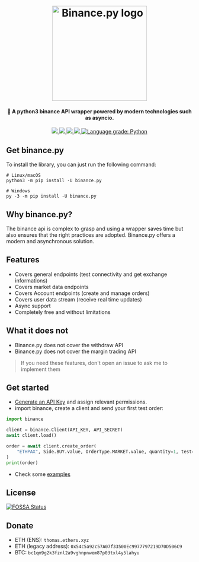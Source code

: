 <h1 align="center">
  <br>
  <img src="https://oraxen.vercel.app/todo/binance.py.svg" alt="Binance.py logo" width="256">
  <br>
</h1>

<h4 align="center">🦾 A python3 binance API wrapper powered by modern technologies such as asyncio.</h4>

<p align="center">
    <a href="https://discord.gg/bhbPCXW" alt="discord">
        <img src="https://img.shields.io/discord/725070664100216922?label=chat&logo=discord"/>
    </a>
    <a href="https://th0rgal.gitbook.io/binance-py/" alt="Docs (gitbook)">
        <img src="https://img.shields.io/badge/docs-gitbook-brightgreen"/>
    </a>
    <a href="https://app.fossa.com/projects/git%2Bgithub.com%2FTh0rgal%2Fbinance.py?ref=badge_shield" alt="FOSSA Status">
        <img src="https://app.fossa.com/api/projects/git%2Bgithub.com%2FTh0rgal%2Fbinance.py.svg?type=shield"/>
    </a>
    <a href="https://pypi.org/project/binance.py/">
        <img src="https://img.shields.io/pypi/dm/binance.py"/>
    </a>
    <a href="https://lgtm.com/projects/g/Th0rgal/binance.py/context:python">
        <img alt="Language grade: Python" src="https://img.shields.io/lgtm/grade/python/g/Th0rgal/binance.py.svg?logo=lgtm"/>
    </a>
</p>


## Get binance.py
To install the library, you can just run the following command:
```console
# Linux/macOS
python3 -m pip install -U binance.py

# Windows
py -3 -m pip install -U binance.py
```

## Why binance.py?
The binance api is complex to grasp and using a wrapper saves time but also ensures that the right practices are adopted. Binance.py offers a modern and asynchronous solution.

## Features
- Covers general endpoints (test connectivity and get exchange informations)
- Covers market data endpoints
- Covers Account endpoints (create and manage orders)
- Covers user data stream (receive real time updates)
- Async support
- Completely free and without limitations

## What it does not
- Binance.py does not cover the withdraw API
- Binance.py does not cover the margin trading API
> If you need these features, don't open an issue to ask me to implement them


## Get started

- [Generate an API Key](https://www.binance.com/en/support/articles/360002502072) and assign relevant permissions.
- import binance, create a client and send your first test order:
```python
import binance

client = binance.Client(API_KEY, API_SECRET)
await client.load()

order = await client.create_order(
    "ETHPAX", Side.BUY.value, OrderType.MARKET.value, quantity=1, test=True,
)
print(order)
```
- Check some [examples](https://github.com/Th0rgal/binance.py/tree/master/examples)

## License
[![FOSSA Status](https://app.fossa.com/api/projects/git%2Bgithub.com%2FTh0rgal%2Fbinance.py.svg?type=large)](https://app.fossa.com/projects/git%2Bgithub.com%2FTh0rgal%2Fbinance.py?ref=badge_large)

## Donate
- ETH (ENS): ``thomas.ethers.xyz``
- ETH (legacy address): ``0x54c5a92c57A07f33500Ec9977797219D70D506C9``
- BTC: ``bc1qm9g2k3fznl2a9vghnpnwem87p03txl4y5lahyu``